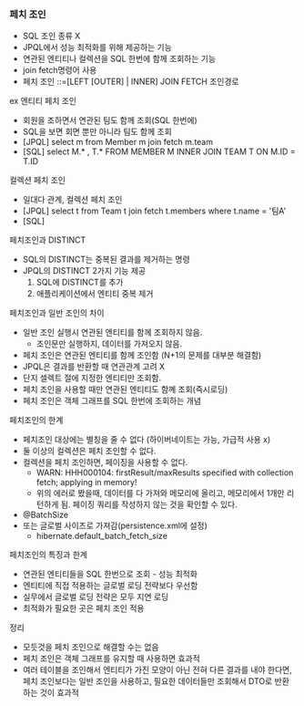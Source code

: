 ### 페치 조인

- SQL 조인 종류 X
- JPQL에서 성능 최적화를 위해 제공하는 기능
- 연관된 엔티티나 컬렉션을 SQL 한번에 함께 조회하는 기능
- join fetch명령어 사용
- 페치 조인 ::=[LEFT [OUTER] | INNER] JOIN FETCH 조인경로



ex 엔티티 페치 조인

- 회원을 조하면서 연관된 팀도 함께 조회(SQL 한번에)
- SQL을 보면 회면 뿐만 아니라 팀도 함께 조회
- [JPQL]
  select m from Member m join fetch m.team
- [SQL]
  select M.* , T.* FROM MEMBER M INNER JOIN TEAM T ON M.ID = T.ID

컬렉션 페치 조인

- 일대다 관계, 컬렉션 페치 조인
- [JPQL]
  select t from Team t join fetch t.members where t.name = '팀A'
- [SQL]



페치조인과 DISTINCT

- SQL의 DISTINCT는 중복된 결과를 제거하는 명령
- JPQL의 DISTINCT 2가지 기능 제공
  1. SQL에 DISTINCT를 추가
  2. 애플리케이션에서 엔티티 중복 제거

페치조인과 일반 조인의 차이

- 일반 조인 실행시 연관된 엔티티를 함께 조회하지 않음.
  - 조인문만 실행하지, 데이터를 가져오지 않음.
- 페치 조인은 연관된 엔티티를 함께 조인함 (N+1의 문제를 대부분 해결함)
-  JPQL은 결과를 반환할 때 연관관계 고려 X
  - 단지 셀렉트 절에 지정한 엔티티만 조회함.
- 페치 조인을 사용할 때만 연관된 엔티티도 함꼐 조회(즉시로딩)
- 페치 조인은 객체 그래프를 SQL 한번에 조회하는 개념

페치조인의 한계

- 페치조인 대상에는 별칭을 줄 수 없다 (하이버네이트는 가능, 가급적 사용 x)
- 둘 이상의 컬렉션은 페치 조인할 수 없다.
- 컬렉션을 페치 조인하면, 페이징을 사용할 수 없다.
  - WARN: HHH000104: firstResult/maxResults specified with collection fetch; applying in memory!
  - 위의 에러로 봤을때, 데이터를 다 가져와 메모리에 올리고, 메모리에서 1개만 리턴하게 됨. 페이징 쿼리를 작성하지 않는 것을 확인할 수 있다.
- @BatchSize
- 또는 글로벌 사이즈로 가져감(persistence.xml에 설정)
  - hibernate.default_batch_fetch_size



페치조인의 특징과 한계

- 연관된 엔티티들을 SQL 한번으로 조회 - 성능 최적화
- 엔티티에 직접 적용하는 글로벌 로딩 전략보다 우선함
- 실무에서 글로벌 로딩 전략은 모두 지연 로딩
- 최적화가 필요한 곳은 페치 조인 적용



정리

- 모듯것을 페치 조인으로 해결할 수는 없음
- 페치 조인은 객체 그래프를 유지할 때 사용하면 효과적
- 여러 테이블을 조인해서 엔티티가 가진 모양이 아닌 전혀 다른 결과를 내야 한다면, 페치 조인보다는 일반 조인을 사용하고, 필요한 데이터들만 조회해서 DTO로 반환하는 것이 효과적



